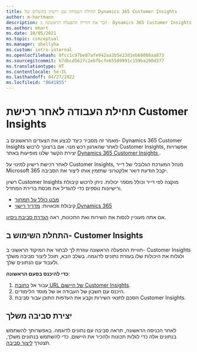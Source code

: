 ```yaml
---
title: תחילת העבודה עם רישיון בתשלום של Dynamics 365 Customer Insights
author: m-hartmann
description: הכר את חוויית ההפעלה הראשונה ב- Dynamics 365 Customer Insights וגלה את היכולות שלו.
ms.author: mhart
ms.date: 10/05/2021
ms.topic: conceptual
ms.manager: shellyha
ms.custom: intro-internal
ms.openlocfilehash: 8fcc1c97be87afe942aa3b5e23d1eb68008aa873
ms.sourcegitcommit: b7dbcd5627c2ebfbcfe65589991c159ba290d377
ms.translationtype: HT
ms.contentlocale: he-IL
ms.lasthandoff: 04/27/2022
ms.locfileid: "8641855"
---
```

# <a name="get-started-after-purchasing-customer-insights"></a>תחילת העבודה לאחר רכישת Customer Insights

מאמר זה מסביר כיצד לבצע את הצעדים הראשונים ב- Dynamics 365 Customer Insights לאחר שהארגון רכש מנוי. אם ברצונך לרכוש Customer Insights, אפשרויות יצירת הקשר שלנו מופיעות באתר [Dynamics 365 Customer Insights ](https://dynamics.microsoft.com/ai/customer-insights/). 

לאחר רכישת רישיון למינוי על Customer Insights, מנהל המערכת הגלובלי של דייר Microsoft 365 יקבל הודעת דואר אלקטרוני שתזמין אותו ליצור את הסביבה. 

רשיון Customer Insights מוקצה לפי דייר וכולל מספר יכולות. ניתן לרכוש קיבולת ורישיונות נוספים כדי להגדיל את מכסת ברירת המחדל. 
- [מבט כולל על תמחור](https://dynamics.microsoft.com/ai/customer-insights/pricing/)
- קיבולת וזכאויות: [מדריך רישוי Dynamics 365](https://go.microsoft.com/fwlink/?LinkId=866544)

אם אתה מעוניין לנסות את השירות ואת התכונות, ראה [הגדרת סביבת ניסיון](trial-signup.md).

## <a name="start-with-customer-insights"></a>התחלת השימוש ב- Customer Insights

חוויית ההפעלה הראשונה עוזרת לך לבחור את המיקוד הראשוני ב- Customer Insights ולגלות את היכולות שלו בעזרת נתונים לדוגמה. בשלב הבא, תוכל ליצור סביבה משלך ולעבוד עם הנתונים שלך.

**כדי להיכנס בפעם הראשונה**:

1. עבור אל [כתובת URL של היישום Customer Insights](https://home.ci.ai.dynamics.com).
1. היכנס עם חשבון של העבודה או של מוסד הלימודים. 
1. הסכם לתנאי השירות וקבע את העדפות התוכן עבור סביבת Customer Insights.

## <a name="create-your-own-environment"></a>יצירת סביבה משלך

לאחר הכניסה הראשונה, תראה סביבה עם נתונים לדוגמה. באפשרותך להשתמש בנתונים אלה כדי לגלות תכונות ולהכיר את היישום. כדי להשתמש בנתונים משלך, תצטרך [ליצור סביבה](create-environment.md).